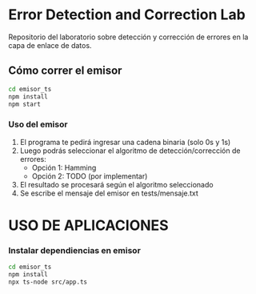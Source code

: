 # Error Detection and Correction Lab

Repositorio del laboratorio sobre detección y corrección de errores en la capa de enlace de datos.



## Cómo correr el emisor

```bash
cd emisor_ts
npm install
npm start
```

### Uso del emisor

1. El programa te pedirá ingresar una cadena binaria (solo 0s y 1s)
2. Luego podrás seleccionar el algoritmo de detección/corrección de errores:
   - Opción 1: Hamming
   - Opción 2: TODO (por implementar)
3. El resultado se procesará según el algoritmo seleccionado
4. Se escribe el mensaje del emisor en tests/mensaje.txt


# USO DE APLICACIONES

### Instalar dependiencias en emisor
```bash
cd emisor_ts
npm install
npx ts-node src/app.ts
```